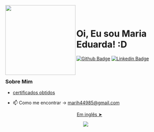 <p>
    <img src="./github/sonic.gif" width="220px" align="left"> 
    <br></br>
    
  # Oi, Eu sou Maria Eduarda! :D
  
  [![Github Badge](https://img.shields.io/badge/-Github-000?style=flat-square&logo=Github&logoColor=white&link=https://github.com/Maahjx)](https://github.com/Maahjx)
  [![Linkedin Badge](https://img.shields.io/badge/-LinkedIn-blue?style=flat-square&logo=Linkedin&logoColor=white&link=https://www.linkedin.com/in/maahjx/)](https://www.linkedin.com/in/maahjx/) 
  
  <br>
  
  ### Sobre Mim
   
  
  - [certificados obtidos](https://drive.google.com/drive/folders/15Kvz6iILwgV4mcoZws0UEzjk_TUuilGA?usp=sharing) 
  
  - 📫 Como me encontrar -> marih44985@gmail.com
  
     
    <p align="center"><a href="./README.md">Em inglês ➤</a></p>
    
 <p align="center">
 <img align="center" src="https://github-readme-stats.vercel.app/api/?username=Maahjx&show_icons=true&title_color=94fcff&icon_color=79ff97&text_color=fe9fe6&bg_color=151515" />
 </p>
     
  
  </p>
